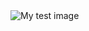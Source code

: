<!doctype html>
<html lang="cn">
  <head>
    <meta charset="utf-8" />
    <meta name="viewport" content="width=device-width" />
    <title>website of function</title>
  </head>
  <body>
    <img src="../img/test.jpg" alt="My test image" />
  </body>
</html>
